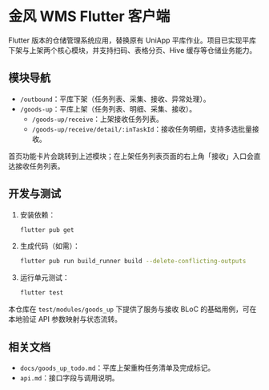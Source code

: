 # 金风 WMS Flutter 客户端

Flutter 版本的仓储管理系统应用，替换原有 UniApp 平库作业。项目已实现平库下架与上架两个核心模块，并支持扫码、表格分页、Hive 缓存等仓储业务能力。

## 模块导航
- `/outbound`：平库下架（任务列表、采集、接收、异常处理）。
- `/goods-up`：平库上架（任务列表、明细、采集、接收）。
  - `/goods-up/receive`：上架接收任务列表。
  - `/goods-up/receive/detail/:inTaskId`：接收任务明细，支持多选批量接收。

首页功能卡片会跳转到上述模块；在上架任务列表页面的右上角「接收」入口会直达接收任务列表。

## 开发与测试
1. 安装依赖：
   ```bash
   flutter pub get
   ```
2. 生成代码（如需）：
   ```bash
   flutter pub run build_runner build --delete-conflicting-outputs
   ```
3. 运行单元测试：
   ```bash
   flutter test
   ```

本仓库在 `test/modules/goods_up` 下提供了服务与接收 BLoC 的基础用例，可在本地验证 API 参数映射与状态流转。

## 相关文档
- `docs/goods_up_todo.md`：平库上架重构任务清单及完成标记。
- `api.md`：接口字段与调用说明。
